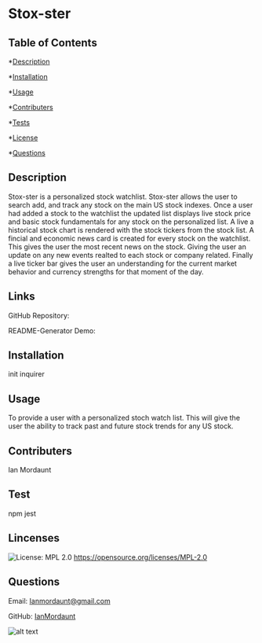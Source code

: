 
  # Stox-ster

  ## Table of Contents
  *[Description](#description)

  *[Installation](#installation)

  *[Usage](#usage)

  *[Contributers](#contribute)

  *[Tests](#tests)

  *[License](#license)

  *[Questions](#questions)


  <a name='description'></a>
  ## Description

  Stox-ster is a personalized stock watchlist. Stox-ster allows the user to search add, and track any stock on the main US stock indexes. Once a user had added a stock to the watchlist the updated list displays live stock price and basic stock fundamentals for any stock on the personalized list. A live a historical stock chart is rendered with the stock tickers from the stock list.
  A fincial and economic news card is created for every stock on the watchlist. This gives the user the most recent news on the stock. Giving the user an  update on any new events realted to each stock or company related. Finally a live ticker bar gives the user an understanding for the current market behavior and currency strengths for that moment of the day. 

  ## Links

  GitHub Repository: 
  
  README-Generator Demo: 

  <a name='installation'></a>
  ## Installation

  init inquirer

  <a name='usage'></a>
  ## Usage

  To provide a user with  a personalized stoch watch list. This will give the user the ability to track past and  future stock trends for any US stock.

  <a name='contribute'></a>
  ## Contributers

  Ian Mordaunt

  <a name='tests'></a>
  ## Test

  npm jest

  <a name='license'></a>
  ## Lincenses
  ![License: MPL 2.0](https://img.shields.io/badge/License-MPL_2.0-brightgreen.svg) https://opensource.org/licenses/MPL-2.0

  <a name='questions'></a>
  ## Questions

  Email: Ianmordaunt@gmail.com

  GitHub: <a href="https://www.github.com/IanMordaunt" target="_blank">IanMordaunt</a>
  

  ![alt text]()
